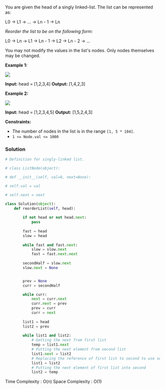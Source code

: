 
You are given the head of a singly linked-list. The list can be represented as:

L0 → L1 → … → Ln - 1 → Ln

_Reorder the list to be on the following form:_

L0 → Ln → L1 → Ln - 1 → L2 → Ln - 2 → …

You may not modify the values in the list's nodes. Only nodes themselves may be changed.

**Example 1:**

![](https://assets.leetcode.com/uploads/2021/03/04/reorder1linked-list.jpg)

**Input:** head = [1,2,3,4]
**Output:** [1,4,2,3]

**Example 2:**

![](https://assets.leetcode.com/uploads/2021/03/09/reorder2-linked-list.jpg)

**Input:** head = [1,2,3,4,5]
**Output:** [1,5,2,4,3]

**Constraints:**

- The number of nodes in the list is in the range `[1, 5 * 104]`.
- `1 <= Node.val <= 1000`

### Solution

```python
# Definition for singly-linked list.

# class ListNode(object):

# def __init__(self, val=0, next=None):

# self.val = val

# self.next = next

class Solution(object):
	def reorderList(self, head):
	
		if not head or not head.next:
			pass
		
		fast = head
		slow = head
		
		while fast and fast.next:
			slow = slow.next
			fast = fast.next.next
		
		secondHalf = slow.next
		slow.next = None


		prev = None
		curr = secondHalf

		while curr:
			next = curr.next
			curr.next = prev
			prev = curr
			curr = next
		
		list1 = head
		list2 = prev
		
		while list1 and list2:
			# Getting the next from first list
			temp = list1.next
			# Putting the next element from second list
			list1.next = list2
			# Replacing the reference of first list to second to use second list
			list1 = list2
			# Putting the next element of first list into second
			list2 = temp
```


Time Complexity : O(n)
Space Complexity : O(1)
